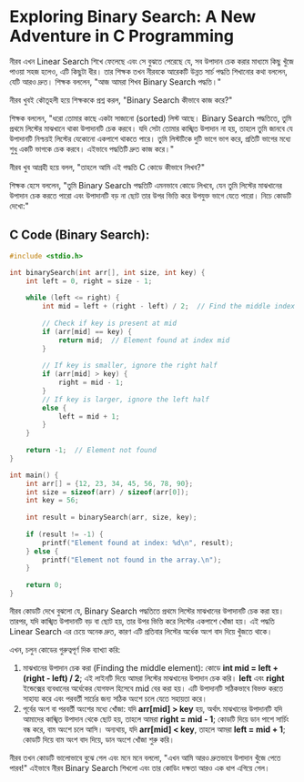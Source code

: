 # Exploring Binary Search: A New Adventure in C Programming

নীরব এখন Linear Search শিখে ফেলেছে এবং সে বুঝতে পেরেছে যে, সব উপাদান চেক করার মাধ্যমে কিছু খুঁজে পাওয়া সহজ হলেও, এটি কিছুটা ধীর। তার শিক্ষক তখন নীরবকে আরেকটি উন্নত সার্চ পদ্ধতি শিখানোর কথা বললেন, যেটি আরও দ্রুত। শিক্ষক বললেন, "আজ আমরা শিখব Binary Search পদ্ধতি।"

নীরব খুবই কৌতূহলী হয়ে শিক্ষককে প্রশ্ন করল, "Binary Search কীভাবে কাজ করে?"

শিক্ষক বললেন, "ধরো তোমার কাছে একটা সাজানো (sorted) লিস্ট আছে। Binary Search পদ্ধতিতে, তুমি প্রথমে লিস্টের মাঝখানে থাকা উপাদানটি চেক করবে। যদি সেটা তোমার কাঙ্খিত উপাদান না হয়, তাহলে তুমি জানবে যে উপাদানটি নিশ্চয়ই লিস্টের যেকোনো একপাশে থাকতে পারে। তুমি লিস্টটিকে দুটি ভাগে ভাগ করে, প্রতিটি ভাগের মধ্যে শুধু একটি ভাগকে চেক করবে। এইভাবে পদ্ধতিটি দ্রুত কাজ করে।"

নীরব খুব আগ্রহী হয়ে বলল, "তাহলে আমি এই পদ্ধতি C কোডে কীভাবে লিখব?"

শিক্ষক হেসে বললেন, "তুমি Binary Search পদ্ধতিটি এমনভাবে কোডে লিখবে, যেন তুমি লিস্টের মাঝখানের উপাদান চেক করতে পারো এবং উপাদানটি বড় না ছোট তার উপর ভিত্তি করে উপযুক্ত ভাগে যেতে পারো। নিচে কোডটি দেখো:"

## C Code (Binary Search):

```cpp
#include <stdio.h>

int binarySearch(int arr[], int size, int key) {
    int left = 0, right = size - 1;
    
    while (left <= right) {
        int mid = left + (right - left) / 2;  // Find the middle index
        
        // Check if key is present at mid
        if (arr[mid] == key) {
            return mid;  // Element found at index mid
        }
        
        // If key is smaller, ignore the right half
        if (arr[mid] > key) {
            right = mid - 1;
        }
        // If key is larger, ignore the left half
        else {
            left = mid + 1;
        }
    }
    
    return -1;  // Element not found
}

int main() {
    int arr[] = {12, 23, 34, 45, 56, 78, 90};
    int size = sizeof(arr) / sizeof(arr[0]);
    int key = 56;
    
    int result = binarySearch(arr, size, key);
    
    if (result != -1) {
        printf("Element found at index: %d\n", result);
    } else {
        printf("Element not found in the array.\n");
    }
    
    return 0;
}
```
নীরব কোডটি দেখে বুঝলো যে, Binary Search পদ্ধতিতে প্রথমে লিস্টের মাঝখানের উপাদানটি চেক করা হয়। তারপর, যদি কাঙ্খিত উপাদানটি বড় বা ছোট হয়, তার উপর ভিত্তি করে লিস্টের একপাশে খোঁজা হয়। এই পদ্ধতি Linear Search এর চেয়ে অনেক দ্রুত, কারণ এটি প্রতিবার লিস্টের অর্ধেক অংশ বাদ দিয়ে খুঁজতে থাকে।

এখন, চলুন কোডের গুরুত্বপূর্ণ দিক ব্যাখ্যা করি:

1. মাঝখানের উপাদান চেক করা (Finding the middle element): কোডে **int mid = left + (right - left) / 2**; এই লাইনটি দিয়ে আমরা লিস্টের মাঝখানের উপাদান চেক করি। **left** এবং **right** ইন্ডেক্সের ব্যবধানের অর্ধেকের যোগফল হিসেবে mid বের করা হয়। এটি উপাদানটি সঠিকভাবে বিভক্ত করতে সাহায্য করে এবং পরবর্তী সার্চের জন্য সঠিক অংশে চলে যেতে সহায়তা করে।
2. পূর্বের অংশ বা পরবর্তী অংশের মধ্যে খোঁজা: যদি **arr[mid] > key** হয়, অর্থাৎ মাঝখানের উপাদানটি যদি আমাদের কাঙ্খিত উপাদান থেকে ছোট হয়, তাহলে আমরা **right = mid - 1**; কোডটি দিয়ে ডান পাশে সার্চিং বন্ধ করে, বাম অংশে চলে আসি। অন্যথায়, যদি **arr[mid] < key**, তাহলে আমরা **left = mid + 1**; কোডটি দিয়ে বাম অংশ বাদ দিয়ে, ডান অংশে খোঁজা শুরু করি।

নীরব তখন কোডটি ভালোভাবে বুঝে গেল এবং মনে মনে বললো, "এখন আমি আরও দ্রুতভাবে উপাদান খুঁজে পেতে পারব!"
এইভাবে নীরব Binary Search শিখলো এবং তার কোডিং দক্ষতা আরও এক ধাপ এগিয়ে গেল।
